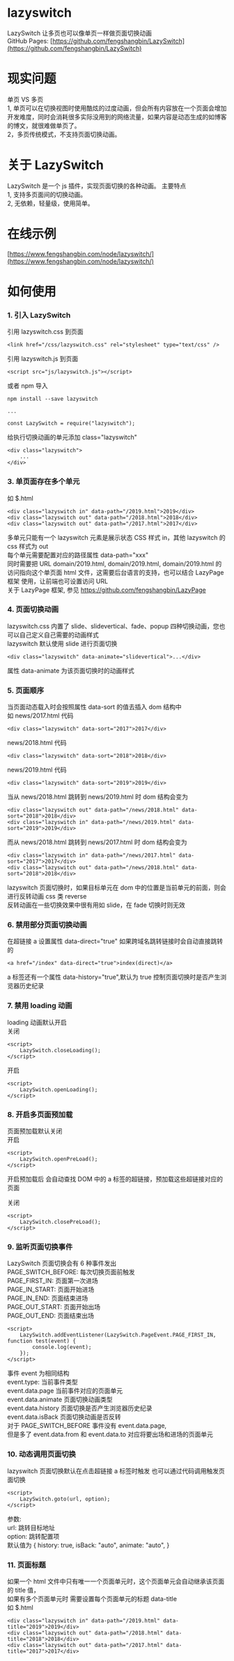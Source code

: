 # lazyswitch

LazySwitch 让多页也可以像单页一样做页面切换动画  
GitHub Pages: [https://github.com/fengshangbin/LazySwitch](https://github.com/fengshangbin/LazySwitch)

# 现实问题

单页 VS 多页  
1, 单页可以在切换视图时使用酷炫的过度动画，但会所有内容放在一个页面会增加开发难度，同时会消耗很多实际没用到的网络流量，如果内容是动态生成的如博客的博文，就很难做单页了。  
2，多页传统模式，不支持页面切换动画。

# 关于 LazySwitch

LazySwitch 是一个 js 插件，实现页面切换的各种动画。
主要特点  
1, 支持多页面间的切换动画。  
2, 无依赖，轻量级，使用简单。

# 在线示例

[https://www.fengshangbin.com/node/lazyswitch/](https://www.fengshangbin.com/node/lazyswitch/)

# 如何使用

### 1. 引入 LazySwitch

引用 lazyswitch.css 到页面

```
<link href="/css/lazyswitch.css" rel="stylesheet" type="text/css" />
```

引用 lazyswitch.js 到页面

```
<script src="js/lazyswitch.js"></script>
```

或者 npm 导入

```
npm install --save lazyswitch

...

const LazySwitch = require("lazyswitch");
```

给执行切换动画的单元添加 class="lazyswitch"

```
<div class="lazyswitch">
	...
</div>
```

### 3. 单页面存在多个单元

如 \$.html

```
<div class="lazyswitch in" data-path="/2019.html">2019</div>
<div class="lazyswitch out" data-path="/2018.html">2018</div>
<div class="lazyswitch out" data-path="/2017.html">2017</div>
```

多单元只能有一个 lazyswitch 元素是展示状态 CSS 样式 in，其他 lazyswitch 的 css 样式为 out  
每个单元需要配置对应的路径属性 data-path="xxx"  
同时需要把 URL domain/2019.html, domain/2019.html, domain/2019.html 的访问指向这个单页面 html 文件，这需要后台语言的支持，也可以结合 LazyPage 框架 使用，让前端也可设置访问 URL  
关于 LazyPage 框架, 参见 https://github.com/fengshangbin/LazyPage

### 4. 页面切换动画

lazyswitch.css 内置了 slide、slidevertical、fade、popup 四种切换动画，您也可以自己定义自己需要的动画样式  
lazyswitch 默认使用 slide 进行页面切换

```
<div class="lazyswitch" data-animate="slidevertical">...</div>
```

属性 data-animate 为该页面切换时的动画样式

### 5. 页面顺序

当页面动态载入时会按照属性 data-sort 的值去插入 dom 结构中  
如 news/2017.html 代码

```
<div class="lazyswitch" data-sort="2017">2017</div>
```

news/2018.html 代码

```
<div class="lazyswitch" data-sort="2018">2018</div>
```

news/2019.html 代码

```
<div class="lazyswitch" data-sort="2019">2019</div>
```

当从 news/2018.html 跳转到 news/2019.html 时 dom 结构会变为

```
<div class="lazyswitch out" data-path="/news/2018.html" data-sort="2018">2018</div>
<div class="lazyswitch in" data-path="/news/2019.html" data-sort="2019">2019</div>
```

而从 news/2018.html 跳转到 news/2017.html 时 dom 结构会变为

```
<div class="lazyswitch in" data-path="/news/2017.html" data-sort="2017">2017</div>
<div class="lazyswitch out" data-path="/news/2018.html" data-sort="2018">2018</div>
```

lazyswitch 页面切换时，如果目标单元在 dom 中的位置是当前单元的前面，则会进行反转动画 css 类 reverse  
反转动画在一些切换效果中很有用如 slide，在 fade 切换时则无效

### 6. 禁用部分页面切换动画

在超链接 a 设置属性 data-direct="true"
如果跨域名跳转链接时会自动直接跳转的

```
<a href="/index" data-direct="true">index(direct)</a>
```

a 标签还有一个属性 data-history="true",默认为 true 控制页面切换时是否产生浏览器历史纪录

### 7. 禁用 loading 动画

loading 动画默认开启  
关闭

```
<script>
	LazySwitch.closeLoading();
</script>
```

开启

```
<script>
	LazySwitch.openLoading();
</script>
```

### 8. 开启多页面预加载

页面预加载默认关闭  
开启

```
<script>
	LazySwitch.openPreLoad();
</script>
```

开启预加载后 会自动查找 DOM 中的 a 标签的超链接，预加载这些超链接对应的页面

关闭

```
<script>
	LazySwitch.closePreLoad();
</script>
```

### 9. 监听页面切换事件

LazySwitch 页面切换会有 6 种事件发出  
PAGE_SWITCH_BEFORE: 每次切换页面前触发  
PAGE_FIRST_IN: 页面第一次进场  
PAGE_IN_START: 页面开始进场  
PAGE_IN_END: 页面结束进场  
PAGE_OUT_START: 页面开始出场  
PAGE_OUT_END: 页面结束出场

```
<script>
    LazySwitch.addEventListener(LazySwitch.PageEvent.PAGE_FIRST_IN, function test(event) {
        console.log(event);
    });
</script>
```

事件 event 为相同结构  
event.type: 当前事件类型  
event.data.page 当前事件对应的页面单元  
event.data.animate 页面切换动画类型  
event.data.history 页面切换是否产生浏览器历史纪录  
event.data.isBack 页面切换动画是否反转  
对于 PAGE_SWITCH_BEFORE 事件没有 event.data.page,  
但是多了 event.data.from 和 event.data.to 对应将要出场和进场的页面单元

### 10. 动态调用页面切换

lazyswitch 页面切换默认在点击超链接 a 标签时触发
也可以通过代码调用触发页面切换

```
<script>
    LazySwitch.goto(url, option);
</script>
```

参数:  
url: 跳转目标地址  
option: 跳转配置项  
默认值为
{
history: true,
isBack: "auto",
animate: "auto",
}

### 11. 页面标题

如果一个 html 文件中只有唯一一个页面单元时，这个页面单元会自动继承该页面的 title 值，  
如果有多个页面单元时 需要设置每个页面单元的标题 data-title  
如 \$.html

```
<div class="lazyswitch in" data-path="/2019.html" data-title="2019">2019</div>
<div class="lazyswitch out" data-path="/2018.html" data-title="2018">2018</div>
<div class="lazyswitch out" data-path="/2017.html" data-title="2017">2017</div>
```
